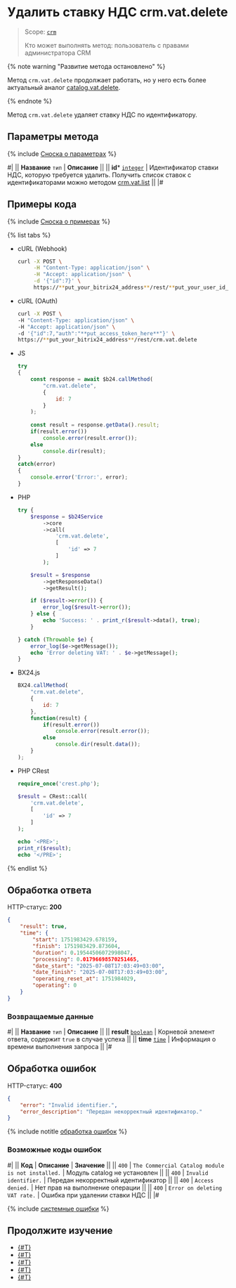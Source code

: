 # Удалить ставку НДС crm.vat.delete

> Scope: [`crm`](../../../scopes/permissions.md)
>
> Кто может выполнять метод: пользователь с правами администратора CRM

{% note warning "Развитие метода остановлено" %}

Метод `crm.vat.delete` продолжает работать, но у него есть более актуальный аналог [catalog.vat.delete](../../../catalog/vat/catalog-vat-delete.md).

{% endnote %}

Метод `crm.vat.delete` удаляет ставку НДС по идентификатору.

## Параметры метода

{% include [Сноска о параметрах](../../../../_includes/required.md) %}

#|
|| **Название**
`тип` | **Описание** ||
|| **id*** 
[`integer`](../../../data-types.md) | Идентификатор ставки НДС, которую требуется удалить. 
Получить список ставок с идентификаторами можно методом [crm.vat.list](./crm-vat-list.md) ||
|#

## Примеры кода

{% include [Сноска о примерах](../../../../_includes/examples.md) %}

{% list tabs %}

- cURL (Webhook)

    ```bash
    curl -X POST \
         -H "Content-Type: application/json" \
         -H "Accept: application/json" \
         -d '{"id":7}' \
         https://**put_your_bitrix24_address**/rest/**put_your_user_id_here**/**put_your_webbhook_here**/crm.vat.delete
    ```

- cURL (OAuth)

    ```bash
    curl -X POST \
    -H "Content-Type: application/json" \
    -H "Accept: application/json" \
    -d '{"id":7,"auth":"**put_access_token_here**"}' \
    https://**put_your_bitrix24_address**/rest/crm.vat.delete
    ```

- JS


    ```js
    try
    {
    	const response = await $b24.callMethod(
    		"crm.vat.delete",
    		{
    			id: 7
    		}
    	);
    	
    	const result = response.getData().result;
    	if(result.error())
    		console.error(result.error());
    	else
    		console.dir(result);
    }
    catch(error)
    {
    	console.error('Error:', error);
    }
    ```

- PHP


    ```php
    try {
        $response = $b24Service
            ->core
            ->call(
                'crm.vat.delete',
                [
                    'id' => 7
                ]
            );
    
        $result = $response
            ->getResponseData()
            ->getResult();
    
        if ($result->error()) {
            error_log($result->error());
        } else {
            echo 'Success: ' . print_r($result->data(), true);
        }
    
    } catch (Throwable $e) {
        error_log($e->getMessage());
        echo 'Error deleting VAT: ' . $e->getMessage();
    }
    ```

- BX24.js

    ```js
    BX24.callMethod(
        "crm.vat.delete",
        {
            id: 7
        },
        function(result) {
            if(result.error())
                console.error(result.error());
            else
                console.dir(result.data());
        }
    );
    ```

- PHP CRest

    ```php
    require_once('crest.php');

    $result = CRest::call(
        'crm.vat.delete',
        [
            'id' => 7
        ]
    );

    echo '<PRE>';
    print_r($result);
    echo '</PRE>';
    ```

{% endlist %}

## Обработка ответа

HTTP-статус: **200**

```json
{
    "result": true,
    "time": {
        "start": 1751983429.678159,
        "finish": 1751983429.873604,
        "duration": 0.19544506072998047,
        "processing": 0.01796698570251465,
        "date_start": "2025-07-08T17:03:49+03:00",
        "date_finish": "2025-07-08T17:03:49+03:00",
        "operating_reset_at": 1751984029,
        "operating": 0
    }
}
```

### Возвращаемые данные

#|
|| **Название**
`тип` | **Описание** ||
|| **result** 
[`boolean`](../../../data-types.md) |  Корневой элемент ответа, содержит `true` в случае успеха ||
|| **time** 
[`time`](../../../data-types.md#time) | Информация о времени выполнения запроса ||
|#

## Обработка ошибок

HTTP-статус: **400**

```json
{
    "error": "Invalid identifier.",
    "error_description": "Передан некорректный идентификатор."
}
```

{% include notitle [обработка ошибок](../../../../_includes/error-info.md) %}

### Возможные коды ошибок

#|
|| **Код** | **Описание** | **Значение** ||
|| `400`     | `The Commercial Catalog module is not installed.` | Модуль catalog не установлен ||
|| `400`     | `Invalid identifier.` | Передан некорректный идентификатор ||
|| `400`     | `Access denied.` | Нет прав на выполнение операции ||
|| `400`     | `Error on deleting VAT rate.` | Ошибка при удалении ставки НДС ||
|#

{% include [системные ошибки](../../../../_includes/system-errors.md) %}

## Продолжите изучение

- [{#T}](./crm-vat-fields.md)
- [{#T}](./crm-vat-list.md)
- [{#T}](./crm-vat-get.md)
- [{#T}](./crm-vat-add.md)
- [{#T}](./crm-vat-update.md) 